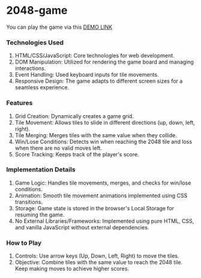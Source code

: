 # 2048-game

You can play the game via this [DEMO LINK](https://sofiatryasko.github.io/2048-game/)

### Technologies Used
1. HTML/CSS/JavaScript: Core technologies for web development.
2. DOM Manipulation: Utilized for rendering the game board and managing interactions.
3. Event Handling: Used keyboard inputs for tile movements.
4. Responsive Design: The game adapts to different screen sizes for a seamless experience.

### Features
1. Grid Creation: Dynamically creates a game grid.
2. Tile Movement: Allows tiles to slide in different directions (up, down, left, right).
3. Tile Merging: Merges tiles with the same value when they collide.
4. Win/Lose Conditions: Detects win when reaching the 2048 tile and loss when there are no valid moves left.
5. Score Tracking: Keeps track of the player's score.

### Implementation Details
1. Game Logic: Handles tile movements, merges, and checks for win/lose conditions.
2. Animation: Smooth tile movement animations implemented using CSS transitions.
3. Storage: Game state is stored in the browser's Local Storage for resuming the game.
4. No External Libraries/Frameworks: Implemented using pure HTML, CSS, and vanilla JavaScript without external dependencies.

### How to Play
1. Controls:
   Use arrow keys (Up, Down, Left, Right) to move the tiles.
2. Objective:
   Combine tiles with the same value to reach the 2048 tile.
   Keep making moves to achieve higher scores.
